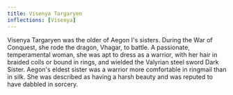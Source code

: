 ```yaml
---
title: Visenya Targaryen
inflections: [Visenya]
---
```


Visenya Targaryen was the older of Aegon I's sisters. During the War of Conquest, she rode the dragon, Vhagar, to battle. A passionate, temperamental woman, she was apt to dress as a warrior, with her hair in braided coils or bound in rings, and wielded the Valyrian steel sword Dark Sister. Aegon's eldest sister was a warrior more comfortable in ringmail than in silk. She was described as having a harsh beauty and was reputed to have dabbled in sorcery. 


